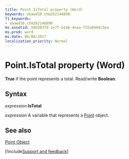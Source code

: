 ```yaml
---
title: Point.IsTotal property (Word)
keywords: vbawd10.chm262146890
f1_keywords:
- vbawd10.chm262146890
ms.assetid: 58d203fd-1e7f-b14b-4eaa-f25a0494c5ea
ms.prod: word
ms.date: 06/08/2017
localization_priority: Normal
---
```



# Point.IsTotal property (Word)

 **True** if the point represents a total. Read/write **Boolean**.


## Syntax

_expression_.**IsTotal**

 _expression_ A variable that represents a [Point](./Word.Point.md) object.


## See also


[Point Object](Word.Point.md)

[!include[Support and feedback](~/includes/feedback-boilerplate.md)]